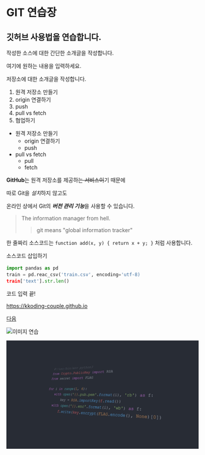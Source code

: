 # GIT 연습장
깃허브 사용법을 연습합니다.
---
작성한 소스에 대한 간단한 소개글을 작성합니다.

여기에 원하는 내용을 입력하세요.

저장소에 대한 소개글을 작성합니다.

1. 원격 저장소 만들기
2. origin 연결하기
3. push
4. pull vs fetch
5. 협업하기

- 원격 저장소 만들기
  - origin 연결하기
  - push
- pull vs fetch
  - pull
  - fetch
  
**GitHub**는 원격 저장소를 제공하~~는 서비스이~~기 때문에

따로 Git을 *설치*하지 않고도

온라인 상에서 Git의 ***버전 관리 기능***을 사용할 수 있습니다.

> The information manager from hell.
>> git means "global information tracker"

한 줄짜리 소스코드는 `function add(x, y) { return x + y; }` 처럼 사용합니다.

소스코드 삽입하기

```python
import pandas as pd
train = pd.reac_csv('train.csv', encoding='utf-8)
train['text'].str.len()
```

코드 입력 끝!

<https://kkoding-couple.github.io>

[다음](https://www.daum.net "검색 사이트")

![이미지 연습](http://kyrieko.dothome.co.kr/images/first.jpg)

![Background Image](./images/python-programming.jpg)
